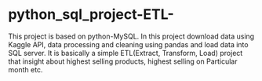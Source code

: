 # python_sql_project-ETL-
This project is based on python-MySQL. In this project download data using Kaggle API, data processing and cleaning using pandas and load data into SQL server. It is basically a simple ETL(Extract, Transform, Load) project that insight about highest selling products, highest selling on Particular month etc.
